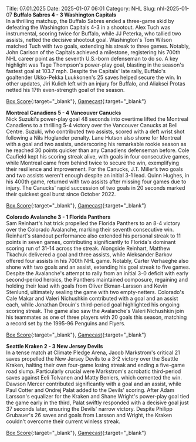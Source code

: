 Title: 07.01.2025
Date: 2025-01-07 06:01
Category: NHL 
Slug: nhl-2025-01-07 
**Buffalo Sabres 4 - 3 Washington Capitals**  
In a thrilling matchup, the Buffalo Sabres ended a three-game skid by defeating the Washington Capitals 4-3 in a shootout. Alex Tuch was instrumental, scoring twice for Buffalo, while JJ Peterka, who tallied two assists, netted the decisive shootout goal. Washington's Tom Wilson matched Tuch with two goals, extending his streak to three games. Notably, John Carlson of the Capitals achieved a milestone, registering his 700th NHL career point as the seventh U.S.-born defenseman to do so. A key highlight was Tage Thompson's power-play goal, blasting in the season's fastest goal at 103.7 mph. Despite the Capitals' late rally, Buffalo's goaltender Ukko-Pekka Luukkonen's 25 saves helped secure the win. In other updates, Jiri Kulich left with an injury for Buffalo, and Aliaksei Protas netted his 17th even-strength goal of the season. 

[Box Score](/gamecenter/wsh-vs-buf/2025/01/06/2024020637){:target="_blank"}, [Gamecast](https://www.nhl.com/news/washington-capitals-buffalo-sabres-game-recap-january-6){:target="_blank"}<br>

**Montreal Canadiens 5 - 4 Vancouver Canucks**  
Nick Suzuki's power-play goal 48 seconds into overtime lifted the Montreal Canadiens to a thrilling 5-4 victory over the Vancouver Canucks at Bell Centre. Suzuki, who contributed two assists, scored with a deft wrist shot following a Nils Hoglander penalty. Lane Hutson also shone for Montreal with a goal and two assists, underscoring his remarkable rookie season as he reached 30 points quicker than any Canadiens defenseman before. Cole Caufield kept his scoring streak alive, with goals in four consecutive games, while Montreal came from behind twice to secure the win, exemplifying their resilience and improvement. For the Canucks, J.T. Miller’s two goals and two assists weren't enough despite an initial 3-1 lead. Quinn Hughes, in his 400th game, returned with two assists after missing four games due to injury. The Canucks' rapid succession of two goals in 20 seconds marked their quickest goal burst since October 2022. 

[Box Score](/gamecenter/van-vs-mtl/2025/01/06/2024020638){:target="_blank"}, [Gamecast](https://www.nhl.com/news/vancouver-canucks-montreal-canadiens-game-recap-january-6){:target="_blank"}<br>

**Colorado Avalanche 3 - 1 Florida Panthers**  
Sam Reinhart's hat trick propelled the Florida Panthers to an 8-4 victory over the Colorado Avalanche, marking their seventh consecutive win. Reinhart's standout performance also extended his personal streak to 11 points in seven games, contributing significantly to Florida's dominant scoring run of 31-14 across the streak. Alongside Reinhart, Matthew Tkachuk delivered a goal and three assists, while Aleksander Barkov offered four assists in his 700th NHL game. Notably, Carter Verhaeghe also shone with two goals and an assist, extending his goal streak to five games. Despite the Avalanche's attempt to rally from an initial 3-0 deficit with early second-period heroics, the Panthers maintained composure, regaining and holding their lead with goals from Oliver Ekman-Larsson and Kevin Stenlund, ultimately sealing the game with two empty-netters. Colorado's Cale Makar and Valeri Nichushkin contributed with a goal and an assist each, while Jonathan Drouin's third-period goal highlighted his ongoing scoring streak. The game also saw the Avalanche's Valeri Nichushkin join his teammates as one of three players with 20 goals this season, matching a record set by the 1995-96 Penguins and Flyers. 

[Box Score](/gamecenter/fla-vs-col/2025/01/06/2024020639){:target="_blank"}, [Gamecast](https://www.nhl.com/news/florida-panthers-colorado-avalanche-game-recap-january-6){:target="_blank"}<br>

**Seattle Kraken 2 - 3 New Jersey Devils**  
In a tense match at Climate Pledge Arena, Jacob Markstrom's critical 21 saves propelled the New Jersey Devils to a 3-2 victory over the Seattle Kraken, halting their own four-game losing streak and ending a five-game road slump. Particularly crucial were Markstrom's acrobatic third-period saves against Eeli Tolvanen and Matty Beniers, which cemented the win. Dawson Mercer contributed significantly with a goal and an assist, while Paul Cotter and Ondrej Palat added to the Devils' scoring. After Adam Larsson's equalizer for the Kraken and Shane Wright's power-play goal tied the game early in the third, Palat swiftly responded with a decisive goal just 37 seconds later, ensuring the Devils' narrow victory. Despite Philipp Grubauer's 26 saves and goals from Larsson and Wright, the Kraken couldn't overcome their current winless streak. 

[Box Score](/gamecenter/njd-vs-sea/2025/01/06/2024020640){:target="_blank"}, [Gamecast](https://www.nhl.com/news/new-jersey-devils-seattle-kraken-game-recap-january-6){:target="_blank"}<br>

